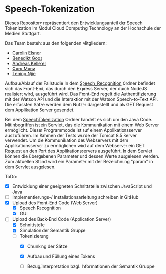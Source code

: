 # Speech-Tokenization

Dieses Repository repräsentiert den Entwicklungsanteil der Speech Tokenization im Modul Cloud Computing Technology an der Hochschule der Medien Stuttgart.

Das Team besteht aus den folgenden Mitgliedern: 
- [Carolin Elsner](https://github.com/CarolinElsner)
- [Benedikt Goos](https://github.com/BenediktGoos)
- [Andreas Kellerer](https://github.com/AndreasKellerer)
- [Gero Menz](https://github.com/GeroMenz)
- [Tening Njie](https://github.com/teningnjie)

Aufbau/Ablauf der Fallstudie
In dem [Speech_Recognition](Speech_Recognition) Ordner befindet sich das Front-End, das durch den Express Server, der durch NodeJS realisiert wird, ausgeführt wird. Das Front-End regelt die Authentifizierung mit der Watson API und die Interaktion mit der Watson Speech-to-Text API. Die erfassten Sätze werden dem Nutzer dargestellt und als GET Request dem Applikation Server gesendet.

Bei dem [SpeechTokenization](SpeechTokenization) Ordner handelt es sich um den Java Code. Mitinbegriffen ist ein Servlet, das die Kommunikation mit einem Web Server ermöglicht. Dieser Programmcode ist auf einem Applikationsserver auszuführen. Im Rahmen der Tests wurde der Tomcat 8.5 Server verwendet. Um die Kommunikation des Webservers mit dem Applikationsserver zu ermöglichen wird auf dem Webserver ein GET Request an den Port des Applikationsservers ausgeführt. In dem Servlet können die übergebenen Parameter und dessen Werte ausgelesen werden. Zum aktuellen Stand wird ein Parameter mit der Bezeichnung "param" in dem Servlet ausgelesen.

ToDo:
- [x] Entwicklung einer geeigneten Schnittstelle zwischen JavaScript und Java
- [ ] Implementierungs-/ Installationsanleitung schreiben in GitHub
- [x] Upload des Front-End Code (Web Server)
  - [x] Speech Recognition
  - [x] GUI
- [ ] Upload des Back-End Code (Application Server)
  - [x] Schnittstelle
  - [x] Simulation der Semantik Gruppe
  - [ ] Tokenizierung
    - [x] Chunking der Sätze
    - [x] Aufbau und Füllung eines Tokens
    - [ ] Bezug/Interpretation bzgl. Informationen der Semantik Gruppe
 
